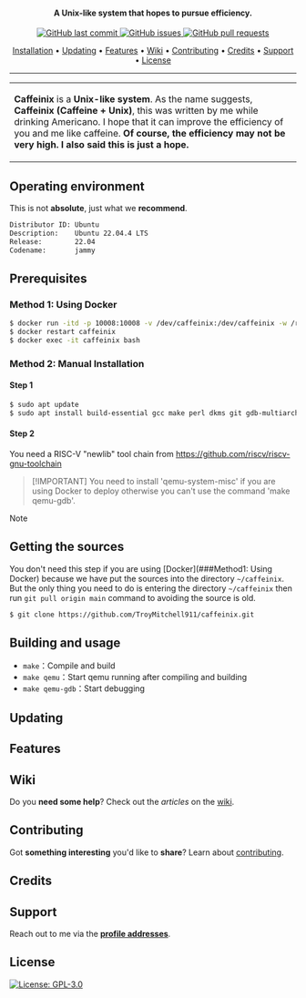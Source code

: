 <h4 align="center">A Unix-like system that hopes to pursue efficiency.</h4>

<p align="center">
    <a href="https://github.com/TroyMitchell911/Caffeinix/commits/main/">
    <img src="https://img.shields.io/github/last-commit/TroyMitchell911/Caffeinix.svg?style=flat-square&logo=github&logoColor=white"
         alt="GitHub last commit">
    <a href="https://github.com/TroyMitchell911/Caffeinix/issues">
    <img src="https://img.shields.io/github/issues-raw/TroyMitchell911/Caffeinix.svg?style=flat-square&logo=github&logoColor=white"
         alt="GitHub issues">
    <a href="https://github.com/TroyMitchell911/Caffeinix/pulls">
    <img src="https://img.shields.io/github/issues-pr-raw/TroyMitchell911/Caffeinix.svg?style=flat-square&logo=github&logoColor=white"
         alt="GitHub pull requests">
</p>

<p align="center">
  <a href="#installation">Installation</a> •
  <a href="#updating">Updating</a> •
  <a href="#features">Features</a> •
  <a href="#wiki">Wiki</a> •
  <a href="#contributing">Contributing</a> •
  <a href="#credits">Credits</a> •
  <a href="#support">Support</a> •
  <a href="#license">License</a>
</p>

---

<table>
<tr>
<td>

**Caffeinix** is a **Unix-like system**. As the name suggests, **Caffeinix (Caffeine + Unix)**, this was written by me while drinking Americano. I hope that it can improve the efficiency of you and me like caffeine. **Of course, the efficiency may not be very high. I also said this is just a hope.**

</td>
</tr>
</table>

## Operating environment

This is not **absolute**, just what we **recommend**.

```bash
Distributor ID: Ubuntu
Description:    Ubuntu 22.04.4 LTS
Release:        22.04
Codename:       jammy
```

## Prerequisites

### Method 1: Using Docker

```bash
$ docker run -itd -p 10008:10008 -v /dev/caffeinix:/dev/caffeinix -w /root --name caffeinix --restart=always troymitchell/caffeinix:1.0 /bin/bash
$ docker restart caffeinix
$ docker exec -it caffeinix bash
```

### Method 2: Manual Installation 

#### Step 1

```bash
$ sudo apt update
$ sudo apt install build-essential gcc make perl dkms git gdb-multiarch qemu-system-misc bear
```

#### Step 2

You need a RISC-V "newlib" tool chain from https://github.com/riscv/riscv-gnu-toolchain

> [!IMPORTANT] You need to install 'qemu-system-misc' if you are using Docker to deploy otherwise you can't use the command 'make qemu-gdb'.

> [!NOTE]  

## Getting the sources

You don't need this step if you are using [Docker](###Method1: Using Docker) because we have put the sources into the directory `~/caffeinix`. But the only thing you need to do is entering the directory `~/caffeinix` then run `git pull origin main` command to avoiding the source is old.

```bash
$ git clone https://github.com/TroyMitchell911/caffeinix.git
```

## Building and usage

- `make`：Compile and build
- `make qemu`：Start qemu running after compiling and building
- `make qemu-gdb`：Start debugging

## Updating

## Features

## Wiki

Do you **need some help**? Check out the _articles_ on the [wiki](https://github.com/TroyMitchell911/Caffeinix/wiki/).

## Contributing

Got **something interesting** you'd like to **share**? Learn about [contributing](#).    
## Credits

## Support

Reach out to me via the **[profile addresses](https://github.com/TroyMitchell911)**.

## License

[![License: GPL-3.0](https://img.shields.io/badge/License-GPL%203.0-green)](https://www.tldrlegal.com/license/gnu-general-public-license-v3-gpl-3)
